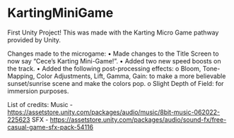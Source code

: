 # KartingMiniGame
First Unity Project! This was made with the Karting Micro Game pathway provided by Unity.

Changes made to the microgame: 
•	Made changes to the Title Screen to now say “Cece’s Karting Mini-Game!”.
•	Added two new speed boosts on the track.
•	Added the following post-processing effects:
o	Bloom, Tone-Mapping, Color Adjustments, Lift, Gamma, Gain: to make a more believable sunset/sunrise scene and make the colors pop.
o	Slight Depth of Field: for immersion purposes.

List of credits:
Music - https://assetstore.unity.com/packages/audio/music/8bit-music-062022-225623
SFX - https://assetstore.unity.com/packages/audio/sound-fx/free-casual-game-sfx-pack-54116
